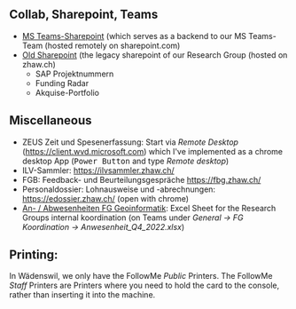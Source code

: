 

## Collab, Sharepoint, Teams

- [MS Teams-Sharepoint](https://zhaw.sharepoint.com/sites/FGGeoinformatik) (which serves as a backend to our MS Teams-Team (hosted remotely on sharepoint.com)
- [Old Sharepoint](https://collab.zhaw.ch/Kooperation/2536) (the legacy sharepoint of our Research Group (hosted on zhaw.ch)
  - SAP Projektnummern
  - Funding Radar
  - Akquise-Portfolio

## Miscellaneous

- ZEUS Zeit und Spesenerfassung: Start via *Remote Desktop* (<https://client.wvd.microsoft.com>) which I've implemented as a chrome desktop App (<kbd>Power Button</kbd> and type *Remote desktop*)
- ILV-Sammler: https://ilvsammler.zhaw.ch/
- FGB: Feedback- und Beurteilungsgespräche https://fbg.zhaw.ch/
- Personaldossier: Lohnausweise und -abrechnungen: https://edossier.zhaw.ch/ (open with chrome)
- [An- / Abwesenheiten FG Geoinformatik](https://zhaw.sharepoint.com/:x:/s/FGGeoinformatik/Ef5B9miGpZxPldQMvFiyYdsBd2MCSK8BELOxjUW0vyiYrA?e=Dcu0hU): Excel Sheet for the Research Groups internal koordination (on Teams under *General → FG Koordination → Anwesenheit_Q4_2022.xlsx*)


## Printing:

In Wädenswil, we only have the FollowMe *Public* Printers. The FollowMe *Staff* Printers are Printers where you need to hold the card to the console, rather than inserting it into the machine.
